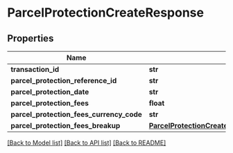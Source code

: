 # ParcelProtectionCreateResponse

## Properties
Name | Type | Description | Notes
------------ | ------------- | ------------- | -------------
**transaction_id** | **str** |  | [optional] 
**parcel_protection_reference_id** | **str** |  | [optional] 
**parcel_protection_date** | **str** |  | [optional] 
**parcel_protection_fees** | **float** |  | [optional] 
**parcel_protection_fees_currency_code** | **str** |  | [optional] 
**parcel_protection_fees_breakup** | [**ParcelProtectionCreateResponseParcelProtectionFeesBreakup**](ParcelProtectionCreateResponseParcelProtectionFeesBreakup.md) |  | [optional] 

[[Back to Model list]](../README.md#documentation-for-models) [[Back to API list]](../README.md#documentation-for-api-endpoints) [[Back to README]](../README.md)


